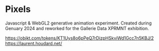 Pixels
======

Javascript & WebGL2 generative animation experiment. Created during Genuary 2024 and reworked for the Gallerie Data XPRMNT exhibition.

https://objkt.com/tokens/KT1Uys8o6pPeQ7rDizpHSkviWd1Gcc7n5KBJ/2
https://laurent.houdard.net/
